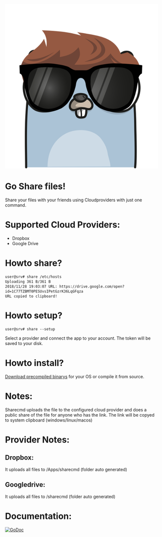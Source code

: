 ![gopher](gopher.png)

# Go Share files!

Share your files with your friends using Cloudproviders with just one command.

# Supported Cloud Providers:

* Dropbox
* Google Drive

# Howto share?

```
user@srv# share /etc/hosts
Uploading 361 B/361 B
2018/11/28 19:03:07 URL: https://drive.google.com/open?id=1C77TZBMT0PESUvsIPetGzrK36LqGFqza
URL copied to clipboard!
```

# Howto setup?

```
user@srv# share --setup
```
Select a provider and connect the app to your account. The token will be saved to your disk.

# Howto install?

[Download precompiled binarys](https://github.com/mschneider82/sharecmd/releases) for your OS
or compile it from source.

# Notes:
Sharecmd uploads the file to the configured cloud provider and does a public
share of the file for anyone who has the link. The link will be copyed to system
clipboard (windows/linux/macos)

# Provider Notes:

## Dropbox:
It uploads all files to /Apps/sharecmd (folder auto generated)

## Googledrive:
It uploads all files to /sharecmd (folder auto generated)


# Documentation:
[![GoDoc](https://godoc.org/github.com/mschneider82/easygo?status.svg)](https://godoc.org/github.com/mschneider82/easygo)
